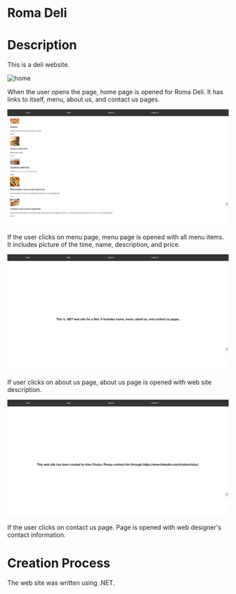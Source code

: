 # Roma Deli

# Description

This is a deli website.

![home](public/images/home.PNG)

When the user opens the page, home page is opened for Roma Deli. It has links to itself, menu, about us, and contact us pages.

![menu](public/images/menu.PNG)

If the user clicks on menu page, menu page is opened with all menu items. It includes picture of the time, name, description, and price.

![aboutus](public/images/aboutus.PNG)

If user clicks on about us page, about us page is opened with web site description.

![contactus](public/images/contactus.PNG)

If the user clicks on contact us page. Page is opened with web designer's contact information.

# Creation Process

The web site was written using .NET.
